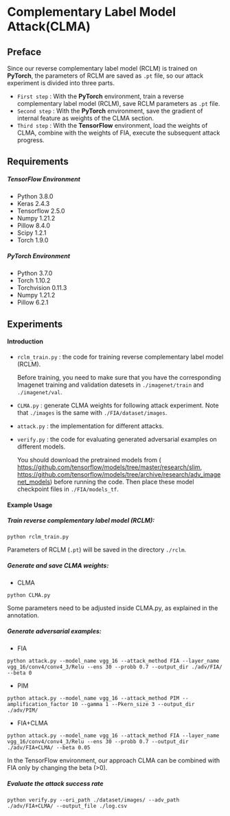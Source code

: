 # Complementary Label Model Attack(CLMA)

## Preface

Since our reverse complementary label model (RCLM) is trained on **PyTorch**,  the parameters of RCLM are saved as `.pt` file, so our attack experiment is divided into three parts. 

- `First step` :  With the **PyTorch** environment, train a reverse complementary label model (RCLM), save RCLM parameters as `.pt` file.
- `Second step` :  With the **PyTorch** environment, save the gradient of internal feature as weights of the CLMA section.
- `Third step` :  With the **TensorFlow** environment, load the weights of CLMA, combine with the weights of FIA, execute the subsequent attack progress.

## Requirements

##### TensorFlow Environment

- Python 3.8.0
- Keras 2.4.3
- Tensorflow 2.5.0
- Numpy 1.21.2
- Pillow 8.4.0
- Scipy 1.2.1
- Torch 1.9.0

##### PyTorch Environment

- Python 3.7.0
- Torch 1.10.2
- Torchvision 0.11.3
- Numpy 1.21.2
- Pillow 6.2.1

## Experiments

#### Introduction

- `rclm_train.py` : the code for training reverse complementary label model (RCLM).

  Before training, you need to make sure that you have the corresponding Imagenet training and validation datesets in `./imagenet/train` and `./imagenet/val`.

- `CLMA.py` : generate CLMA weights for following attack experiment. Note that `./images` is the same with `./FIA/dataset/images`.

- `attack.py` : the implementation for different attacks.

- `verify.py` : the code for evaluating generated adversarial examples on different models.

  You should download the  pretrained models from ( https://github.com/tensorflow/models/tree/master/research/slim,  https://github.com/tensorflow/models/tree/archive/research/adv_imagenet_models) before running the code. Then place these model checkpoint files in `./FIA/models_tf`.

#### Example Usage

##### Train reverse complementary label model (RCLM):

```
python rclm_train.py
```

Parameters of RCLM (`.pt`) will be saved in the directory `./rclm`.

##### Generate and save CLMA weights:

- CLMA

```
python CLMA.py
```

Some parameters need to be adjusted inside CLMA.py, as explained in the annotation.

##### Generate adversarial examples:

- FIA

```
python attack.py --model_name vgg_16 --attack_method FIA --layer_name vgg_16/conv4/conv4_3/Relu --ens 30 --probb 0.7 --output_dir ./adv/FIA/ --beta 0
```

- PIM

```
python attack.py --model_name vgg_16 --attack_method PIM --amplification_factor 10 --gamma 1 --Pkern_size 3 --output_dir ./adv/PIM/
```

- FIA+CLMA

```
python attack.py --model_name vgg_16 --attack_method FIA --layer_name vgg_16/conv4/conv4_3/Relu --ens 30 --probb 0.7 --output_dir ./adv/FIA+CLMA/ --beta 0.05
```

In the TensorFlow environment, our approach CLMA can be combined with FIA only by changing the beta (>0).

##### Evaluate the attack success rate

```
python verify.py --ori_path ./dataset/images/ --adv_path ./adv/FIA+CLMA/ --output_file ./log.csv
```


